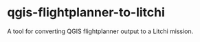 # qgis-flightplanner-to-litchi
A tool for converting QGIS flightplanner output to a Litchi mission.
